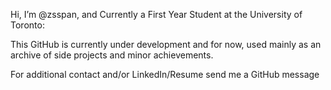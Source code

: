 Hi, I’m @zsspan, and Currently a First Year Student at the University of Toronto:

This GitHub is currently under development and for now, used mainly as an archive of side 
projects and minor achievements.

For additional contact and/or LinkedIn/Resume send me a GitHub message

